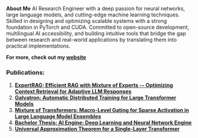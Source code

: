 **About Me** AI Research Engineer with a deep passion for neural networks, large language models, and cutting-edge machine
learning techniques. Skilled in designing and optimizing scalable systems with a strong foundation in PyTorch
and CUDA. Committed to open-source development, multilingual AI accessibility, and building intuitive tools
that bridge the gap between research and real-world applications by translating them into practical implementations.   

**For more, check out my [website](https://esmail-ibraheem.github.io/)**   

### **Publications:**
1. **[ExpertRAG: Efficient RAG with Mixture of Experts -- Optimizing Context Retrieval for Adaptive LLM Responses ](https://arxiv.org/abs/2504.08744)**
2. **[Galvatron: Automatic Distributed Training for Large Transformer Models](https://arxiv.org/abs/2504.03662)**
3. **[Mixture of Transformers: Macro-Level Gating for Sparse Activation in Large Language Model Ensembles](http://dx.doi.org/10.13140/RG.2.2.25049.02400)**
4. **[Bachelor Thesis: AI Engine: Deep Learning and Neural Network Engine](http://dx.doi.org/10.13140/RG.2.2.22814.24643)**
5. **[Universal Approximation Theorem for a Single-Layer Transformer](https://arxiv.org/abs/2507.10581)**

 
<!--
**Esmail-ibraheem/Esmail-ibraheem** is a ✨ _special_ ✨ repository because its `README.md` (this file) appears on your GitHub profile.

Here are some ideas to get you started:

- 🔭 I’m currently working on ...
- 🌱 I’m currently learning ...
- 👯 I’m looking to collaborate on ...
- 🤔 I’m looking for help with ...
- 💬 Ask me about ...
- 📫 How to reach me: ...
- 😄 Pronouns: ...
- ⚡ Fun fact: ...
-->
